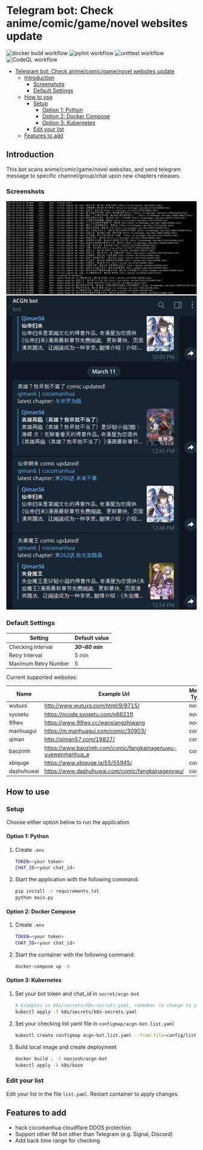 # Telegram bot: Check anime/comic/game/novel websites update

![docker build workflow](https://github.com/nonjosh/acgn-bot/actions/workflows/docker-build.yml/badge.svg)
![pylint workflow](https://github.com/nonjosh/acgn-bot/actions/workflows/pylint.yml/badge.svg)
![unittest workflow](https://github.com/nonjosh/acgn-bot/actions/workflows/python-test.yml/badge.svg)
![CodeQL workflow](https://github.com/nonjosh/acgn-bot/actions/workflows/codeql-analysis.yml/badge.svg)

- [Telegram bot: Check anime/comic/game/novel websites update](#telegram-bot-check-animecomicgamenovel-websites-update)
  - [Introduction](#introduction)
    - [Screenshots](#screenshots)
    - [Default Settings](#default-settings)
  - [How to use](#how-to-use)
    - [Setup](#setup)
      - [Option 1: Python](#option-1-python)
      - [Option 2: Docker Compose](#option-2-docker-compose)
      - [Option 3: Kubernetes](#option-3-kubernetes)
    - [Edit your list](#edit-your-list)
  - [Features to add](#features-to-add)

## Introduction

This bot scans anime/comic/game/novel websites, and send telegram message to specific channel/group/chat upon new chapters releases.

### Screenshots

![alt text](img/terminal-output.png)
![alt text](img/tg-output.png)

### Default Settings

| Setting              | Default value   |
|----------------------|-----------------|
| Checking Interval    | **_30~60 min_** |
| Retry Interval       | 5 min           |
| Maximum Retry Number | 5               |

Current supported websites:

| Name      | Example Url                                                  | Media Type |
|-----------|--------------------------------------------------------------|------------|
| wutuxs    | http://www.wutuxs.com/html/9/9715/                           | novel      |
| syosetu   | https://ncode.syosetu.com/n6621fl                            | novel      |
| 99wx      | https://www.99wx.cc/wanxiangzhiwang                          | novel      |
| manhuagui | https://m.manhuagui.com/comic/30903/                         | comic      |
| qiman     | http://qiman57.com/19827/                                    | comic      |
| baozimh   | https://www.baozimh.com/comic/fangkainagenuwu-yuewenmanhua_e | comic      |
| xbiquge   | https://www.xbiquge.la/55/55945/                             | comic      |
| dashuhuwai| https://www.dashuhuwai.com/comic/fangkainagenvwu/            | comic      |

## How to use

### Setup

Choose either option below to run the application

#### Option 1: Python

1. Create `.env`

    ```sh
    TOKEN=<your token>
    CHAT_ID=<your chat_id>
    ```

2. Start the application with the following command:

    ```sh
    pip install -r requirements.txt
    python main.py
    ```

#### Option 2: Docker Compose

1. Create `.env`

    ```sh
    TOKEN=<your token>
    CHAT_ID=<your chat_id>
    ```

2. Start the container with the following command:

    ```sh
    docker-compose up -d
    ```

#### Option 3: Kubernetes

1. Set your bot token and chat_id in `secret/acgn-bot`

    ```sh
    # Examples in k8s/secrets/k8s-secrets.yaml, remember to change to your token/chat_id first
    kubectl apply -f k8s/secrets/k8s-secrets.yaml
    ```

2. Set your checking list yaml file in `configmap/acgn-bot.list.yaml`

    ```sh
    kubectl create configmap acgn-bot.list.yaml --from-file=config/list.yaml --dry-run=client -o yaml | kubectl apply -f -
    ```

3. Build local image and create deployment

    ```sh
    docker build . -t nonjosh/acgn-bot
    kubectl apply -k k8s/base
    ```

### Edit your list

Edit your list in the file `list.yaml`. Restart container to apply changes.

## Features to add

- hack cocomanhua cloudflare DDOS protection
- Support other IM bot other than Telegram (e.g. Signal, Discord)
- Add back time range for checking
